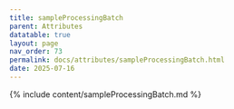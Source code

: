 ```yaml
---
title: sampleProcessingBatch
parent: Attributes
datatable: true
layout: page
nav_order: 73
permalink: docs/attributes/sampleProcessingBatch.html
date: 2025-07-16
---
```

{% include content/sampleProcessingBatch.md %}
